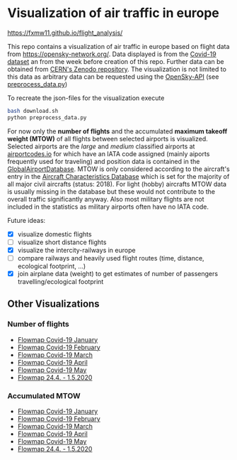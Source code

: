 # Visualization of air traffic in europe
https://fxmw11.github.io/flight_analysis/

This repo contains a visualization of air traffic in europe based on flight data from https://opensky-network.org/.
Data displayed is from the [Covid-19 dataset](https://opensky-network.org/datasets/covid-19/) an from the week before creation of this repo.
Further data can be obtained from [CERN's Zenodo repository](https://zenodo.org/record/3901482).
The visualization is not limited to this data as arbitrary data can be requested using the [OpenSky-API](https://opensky-network.org/apidoc/rest.html) (see [preprocess_data.py](./blob/master/preprocess_data.py))

To recreate the json-files for the visualization execute
```bash
bash download.sh
python preprocess_data.py
```

For now only the **number of flights** and the accumulated **maximum takeoff weight (MTOW)** of all flights between selected airports is visualized.
Selected airports are the *large* and *medium* classified airports at [airportcodes.io](https://airportcodes.io/en/all-airports/?filters[continent]=EU)
for which have an IATA code assigned (mainly aiports frequently used for traveling) and position data is contained in the [GlobalAirportDatabase](http://www.partow.net/miscellaneous/airportdatabase/index.html).
MTOW is only considered according to the aircraft's entry in the [Aircraft Characteristics Database](https://www.faa.gov/airports/engineering/aircraft_char_database/) which is set for the majority of all major civil aircrafts (status: 2018).
For light (hobby) aircrafts MTOW data is usually missing in the database but these would not contribute to the overall traffic significantly anyway.
Also most military flights are not included in the statistics as military airports often have no IATA code.

Future ideas:
- [x] visualize domestic flights
- [ ] visualize short distance flights
- [x] visualize the intercity-railways in europe
- [ ] compare railways and heavily used flight routes (time, distance, ecological footprint, ...)
- [x] join airplane data (weight) to get estimates of number of passengers travelling/ecological footprint

## Other Visualizations

### Number of flights
- [Flowmap Covid-19 January](https://flowmap.blue/from-url?flows=https://fxmw11.github.io/flight_analysis/data_clean/flights_jan.csv&locations=https://fxmw11.github.io/flight_analysis/data_clean/airports.csv)
- [Flowmap Covid-19 February](https://flowmap.blue/from-url?flows=https://fxmw11.github.io/flight_analysis/data_clean/flights_feb.csv&locations=https://fxmw11.github.io/flight_analysis/data_clean/airports.csv)
- [Flowmap Covid-19 March](https://flowmap.blue/from-url?flows=https://fxmw11.github.io/flight_analysis/data_clean/flights_mar.csv&locations=https://fxmw11.github.io/flight_analysis/data_clean/airports.csv)
- [Flowmap Covid-19 April](https://flowmap.blue/from-url?flows=https://fxmw11.github.io/flight_analysis/data_clean/flights_apr.csv&locations=https://fxmw11.github.io/flight_analysis/data_clean/airports.csv)
- [Flowmap Covid-19 May](https://flowmap.blue/from-url?flows=https://fxmw11.github.io/flight_analysis/data_clean/flights_may.csv&locations=https://fxmw11.github.io/flight_analysis/data_clean/airports.csv)
- [Flowmap 24.4. - 1.5.2020](https://flowmap.blue/from-url?flows=https://fxmw11.github.io/flight_analysis/data_clean/flights.csv&locations=https://fxmw11.github.io/flight_analysis/data_clean/airports.csv)

### Accumulated MTOW
- [Flowmap Covid-19 January](https://flowmap.blue/from-url?flows=https://fxmw11.github.io/flight_analysis/data_clean/flights_jan_mtow.csv&locations=https://fxmw11.github.io/flight_analysis/data_clean/airports.csv)
- [Flowmap Covid-19 February](https://flowmap.blue/from-url?flows=https://fxmw11.github.io/flight_analysis/data_clean/flights_feb_mtow.csv&locations=https://fxmw11.github.io/flight_analysis/data_clean/airports.csv)
- [Flowmap Covid-19 March](https://flowmap.blue/from-url?flows=https://fxmw11.github.io/flight_analysis/data_clean/flights_mar_mtow.csv&locations=https://fxmw11.github.io/flight_analysis/data_clean/airports.csv)
- [Flowmap Covid-19 April](https://flowmap.blue/from-url?flows=https://fxmw11.github.io/flight_analysis/data_clean/flights_apr_mtow.csv&locations=https://fxmw11.github.io/flight_analysis/data_clean/airports.csv)
- [Flowmap Covid-19 May](https://flowmap.blue/from-url?flows=https://fxmw11.github.io/flight_analysis/data_clean/flights_may_mtow.csv&locations=https://fxmw11.github.io/flight_analysis/data_clean/airports.csv)
- [Flowmap 24.4. - 1.5.2020](https://flowmap.blue/from-url?flows=https://fxmw11.github.io/flight_analysis/data_clean/flights_mtow.csv&locations=https://fxmw11.github.io/flight_analysis/data_clean/airports.csv)
